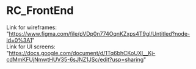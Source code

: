 # RC_FrontEnd
Link for wireframes: "https://www.figma.com/file/pVDp0n774OqnKZxps4T9gl/Untitled?node-id=0%3A1"  
Link for UI screens:  "https://docs.google.com/document/d/1Tq6bhCKoUXI__Kj-cdMmKFUjNmwtHUV35-6sJNZ1JSc/edit?usp=sharing"
